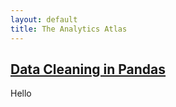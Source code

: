 ```yaml
---
layout: default
title: The Analytics Atlas
---
```


## [**Data Cleaning in Pandas**](./data-cleaning.md)

Hello
